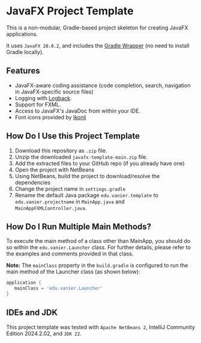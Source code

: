 # JavaFX Project Template

This is a non-modular, Gradle-based project skeleton for creating JavaFX applications.

It uses `JavaFX 20.0.2`, and includes the [Gradle Wrapper](https://docs.gradle.org/current/userguide/gradle_wrapper.html) (no need to install Gradle locally).

## Features

- JavaFX-aware coding assistance (code completion, search, navigation in JavaFX-specific source files)
- Logging with [Logback](https://logback.qos.ch/).
- Support for FXML.
- Access to JavaFX's JavaDoc from within your IDE.
- Font icons provided by [Ikonli](https://kordamp.org/ikonli/)

## How Do I Use this Project Template

1. Download this repository as `.zip` file.
2. Unzip the downloaded `javafx-template-main.zip` file.
3. Add the extracted files to your GitHub repo (if you already have one)
4. Open the project with NetBeans
5. Using NetBeans, build the project to download/resolve the dependencies
6. Change the project name in `settings.gradle`
7. Rename the default Java package `edu.vanier.template` to `edu.vanier.projectname` in `MainApp.java` and `MainAppFXMLController.java`.


## How Do I Run Multiple Main Methods?

To execute the main method of a class other than MainApp, you should do so within the `edu.vanier.Launcher` class. For further details, please refer to the examples and comments provided in that class.

**Note:** The `mainClass` property in the `build.gradle` is configured to run the main method of the Launcher class (as shown below):

```gradle
application {
   mainClass = 'edu.vanier.Launcher'   
}
```

## IDEs and JDK

This project template was tested with `Apache NetBeans 2`, IntelliJ Community Edition 2024.2.02, and `JDK 22`.
